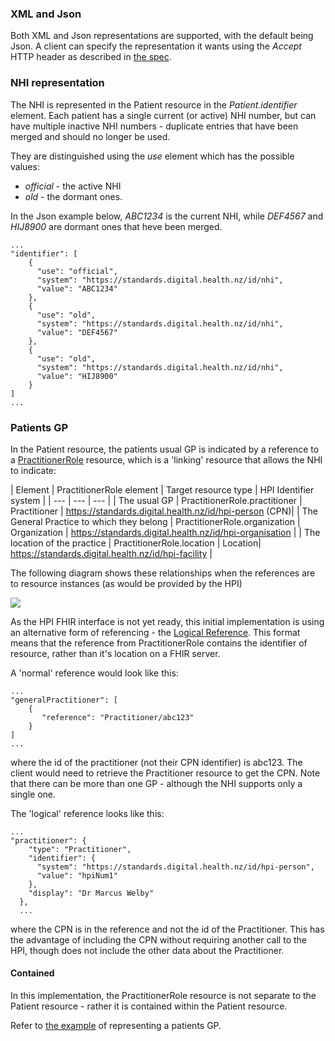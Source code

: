 ### XML and Json
Both XML and Json representations are supported, with the default being Json. A client can specify the representation it wants using the _Accept_ HTTP header as described in [the spec](http://hl7.org/fhir/http.html#mime-type).

### NHI representation
The NHI is represented in the Patient resource in the _Patient.identifier_ element. Each patient has a single current (or active) NHI number, but can have multiple inactive NHI numbers - duplicate entries that have been merged and should no longer be used.

They are distinguished using the _use_ element which has the possible values:

* _official_ - the active NHI
* _old_ - the dormant ones.


In the Json example below, _ABC1234_ is the current NHI, while _DEF4567_ and _HIJ8900_ are dormant ones that heve been merged.

	...
  	"identifier": [
	    {
	      "use": "official",
	      "system": "https://standards.digital.health.nz/id/nhi",
	      "value": "ABC1234"
	    },
	    {
	      "use": "old",
	      "system": "https://standards.digital.health.nz/id/nhi",
	      "value": "DEF4567"
	    },
	    {
	      "use": "old",
	      "system": "https://standards.digital.health.nz/id/nhi",
	      "value": "HIJ8900"
	    }
  	]
  	...


### Patients GP



In the Patient resource, the patients usual GP is indicated by a reference to a [PractitionerRole](http://hl7.org/fhir/practitionerrole.html) resource, which is a 'linking' resource that allows the NHI to indicate:


| Element | PractitionerRole element | Target resource type | HPI Identifier system |
| --- | --- | --- |
| The usual GP | PractitionerRole.practitioner | Practitioner | https://standards.digital.health.nz/id/hpi-person (CPN)| 
| The General Practice to which they belong | PractitionerRole.organization | Organization | https://standards.digital.health.nz/id/hpi-organisation |
| The location of the practice | PractitionerRole.location | Location| https://standards.digital.health.nz/id/hpi-facility |


The following diagram shows these relationships when the references are to resource instances (as would be provided by the HPI)


<img style="float:none" src="GP-diagram.png" >

As the HPI FHIR interface is not yet ready, this initial implementation is using an alternative form of referencing - the [Logical Reference](https://standards.digital.health.nz/id/hpi-facility). This format means that the reference from PractitionerRole contains the identifier of resource, rather than it's location on a FHIR server.

A 'normal' reference would look like this: 

    ...
    "generalPractitioner": [
        {
           "reference": "Practitioner/abc123"
        }
    ]
    ...

where the id of the practitioner (not their CPN identifier) is abc123. The client would need to retrieve the Practitioner resource to get the CPN. Note that there can be more than one GP - although the NHI supports only a single one.

The 'logical' reference looks like this:


    ...
    "practitioner": {
        "type": "Practitioner",
        "identifier": {
          "system": "https://standards.digital.health.nz/id/hpi-person",
          "value": "hpiNum1"
        },
        "display": "Dr Marcus Welby"
      },
      ...


where the CPN is in the reference and not the id of the Practitioner. This has the advantage of including the CPN without requiring another call to the HPI, though does not include the other data about the Practitioner.

#### Contained 

In this implementation, the PractitionerRole resource is not separate to the Patient resource - rather it is contained within the Patient resource.

Refer to [the example](Patient-Gp-Patient.html) of representing a patients GP. 